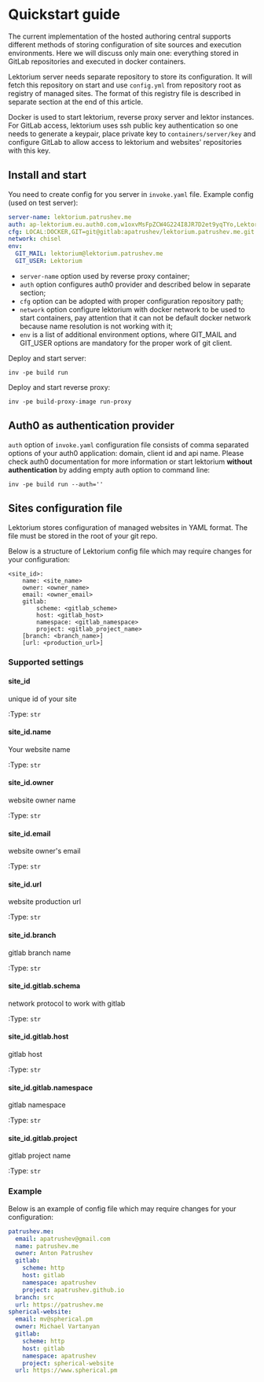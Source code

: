 
# Quickstart guide
The current implementation of the hosted authoring central supports different methods of storing configuration of site sources and execution environments. Here we will discuss only main one: everything stored in GitLab repositories and executed in docker containers.

Lektorium server needs separate repository to store its configuration. It will fetch this repository on start and use `config.yml` from repository root as registry of managed sites. The format of this registry file is described in separate section at the end of this article.

Docker is used to start lektorium, reverse proxy server and lektor instances. For GitLab access, lektorium uses ssh public key authentication so one needs to generate a keypair, place private key to `containers/server/key` and configure GitLab to allow access to lektorium and websites' repositories with this key.

## Install and start
You need to create config for you server in `invoke.yaml` file.
Example config (used on test server):

```yaml
server-name: lektorium.patrushev.me
auth: ap-lektorium.eu.auth0.com,w1oxvMsFpZCW4G224I8JR7D2et9yqTYo,Lektorium
cfg: LOCAL:DOCKER,GIT=git@gitlab:apatrushev/lektorium.patrushev.me.git
network: chisel
env:
  GIT_MAIL: lektorium@lektorium.patrushev.me
  GIT_USER: Lektorium
```

* `server-name` option used by reverse proxy container;
* `auth` option configures auth0 provider and described below in separate section;
* `cfg` option can be adopted with proper configuration repository path;
* `network` option configure lektorium with docker network to be used to start containers, pay attention that it can not be default docker network because name resolution is not working with it;
* `env` is a list of additional environment options, where GIT_MAIL and GIT_USER options are mandatory for the proper work of git client.

Deploy and start server:
```
inv -pe build run
```

Deploy and start reverse proxy:
```
inv -pe build-proxy-image run-proxy
```

## Auth0 as authentication provider
`auth` option of `invoke.yaml` configuration file consists of comma separated options of your auth0 application: domain, client id and api name. Please check auth0 documentation for more information or start lektorium **without authentication** by adding empty auth option to command line:
```
inv -pe build run --auth=''
```

## Sites configuration file

Lektorium stores configuration of managed websites in YAML format.
The file must be stored in the root of your git repo.

Below is a structure of Lektorium config file which may require changes for your configuration:

    <site_id>:
        name: <site_name>
        owner: <owner_name>
        email: <owner_email>
        gitlab:
            scheme: <gitlab_scheme>
            host: <gitlab_host>
            namespace: <gitlab_namespace>
            project: <gitlab_project_name>
        [branch: <branch_name>]
        [url: <production_url>]

### Supported settings


#### site_id
unique id of your site

:Type: ``str``

#### site_id.name
Your website name

:Type: ``str``

#### site_id.owner
website owner name

:Type: ``str``

#### site_id.email
website owner's email

:Type: ``str``

#### site_id.url
website production url

:Type: ``str``

#### site_id.branch
gitlab branch name

:Type: ``str``

#### site_id.gitlab.schema
network protocol to work with gitlab

:Type: ``str``

#### site_id.gitlab.host
gitlab host

:Type: ``str``

#### site_id.gitlab.namespace
gitlab namespace

:Type: ``str``

#### site_id.gitlab.project
gitlab project name

:Type: ``str``

### Example
Below is an example of config file which may require changes for your configuration:

```yaml
patrushev.me:
  email: apatrushev@gmail.com
  name: patrushev.me
  owner: Anton Patrushev
  gitlab:
    scheme: http
    host: gitlab
    namespace: apatrushev
    project: apatrushev.github.io
  branch: src
  url: https://patrushev.me
spherical-website:
  email: mv@spherical.pm
  owner: Michael Vartanyan
  gitlab:
    scheme: http
    host: gitlab
    namespace: apatrushev
    project: spherical-website
  url: https://www.spherical.pm
```
